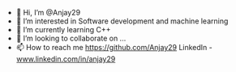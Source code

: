 - 👋 Hi, I’m @Anjay29
- 👀 I’m interested in Software development and machine learning
- 🌱 I’m currently learning C++
- 💞️ I’m looking to collaborate on ...
- 📫 How to reach me https://github.com/Anjay29 
LinkedIn - www.linkedin.com/in/anjay29

<!---
Anjay29/Anjay29 is a ✨ special ✨ repository because its `README.md` (this file) appears on your GitHub profile.
You can click the Preview link to take a look at your changes.
--->
